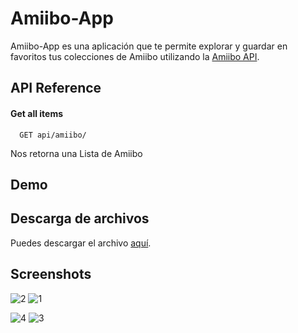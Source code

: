 # Amiibo-App

Amiibo-App es una aplicación que te permite explorar y guardar en favoritos tus colecciones de Amiibo utilizando la [Amiibo API](https://www.amiiboapi.com).

## API Reference

#### Get all items

```http
  GET api/amiibo/
```

Nos retorna una Lista de Amiibo 


## Demo

## Descarga de archivos

Puedes descargar el archivo [aquí](https://github.com/Erick-Buendia/Disney-App/blob/main/app/release/app-release.apk).


## Screenshots
![2](https://github.com/user-attachments/assets/b083ccae-89a5-4a33-9d21-6196e116a086)
![1](https://github.com/user-attachments/assets/30746f1a-c52a-4aff-a4c4-5b67b6babc7d)

![4](https://github.com/user-attachments/assets/9d1d5036-1e48-474b-b18e-a49e34c17220)
![3](https://github.com/user-attachments/assets/9477e06d-acc1-495e-9d9f-7ddb6e142dab)

